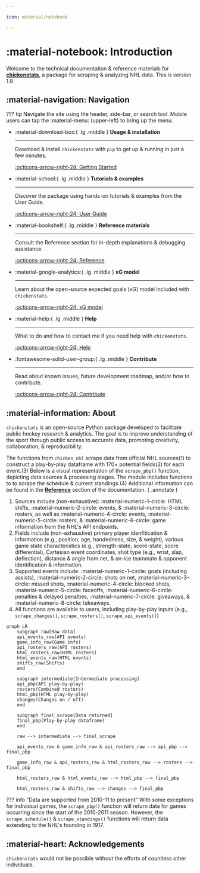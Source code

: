 ```yaml
---

icon: material/notebook

---
```


# :material-notebook: **Introduction**

Welcome to the technical documentation & reference materials for **[chickenstats](https://github.com/chickenandstats/chickenstats)**,
a package for scraping & analyzing NHL data. This is version 1.8

## :material-navigation: **Navigation**

??? tip 
    Navigate the site using the header, side-bar, or search tool.
    Mobile users can tap the :material-menu: (upper-left) to bring up the menu.

<div class="grid cards" markdown>

-   :material-download-box:{ .lg .middle } __Usage & installation__

    ---

    Download & install `chickenstats` with `pip` to get up
    & running in just a few minutes.

    [:octicons-arrow-right-24: Getting Started](home/getting_started.md)

-   :material-school:{ .lg .middle } __Tutorials & examples__

    ---

    Discover the package using hands-on tutorials
    & examples from the User Guide.

    [:octicons-arrow-right-24: User Guide](guide/guide.md)

-   :material-bookshelf:{ .lg .middle } __Reference materials__

    ---

    Consult the Reference section for in-depth explanations 
    & debugging assistance.

    [:octicons-arrow-right-24: Reference](reference/reference.md)

-   :material-google-analytics:{ .lg .middle } __xG model__

    ---

    Learn about the open-source expected goals (xG) model included with `chickenstats`.

    [:octicons-arrow-right-24: xG model](xg_model/xg_model.md)

-   :material-help:{ .lg .middle } __Help__

    ---

    What to do and how to contact me if you need help with `chickenstats`.

    [:octicons-arrow-right-24: Help](home/help.md)

-   :fontawesome-solid-user-group:{ .lg .middle } __Contribute__

    ---

    Read about known issues, future development roadmap, and/or how to contribute. 

    [:octicons-arrow-right-24: Contribute](contribute/contribute.md)

</div>

## :material-information: **About**

`chickenstats` is an open-source Python package developed
to facilitate public hockey research & analytics. The goal is to improve 
understanding of the sport through public access to accurate data,
promoting creativity, collaboration, & reproducibility.

The functions from `chicken_nhl` scrape data from official NHL sources(1)
to construct a play-by-play dataframe with 170+ potential fields(2) for each event.(3)
Below is a visual representation of the `scrape_pbp()` function, depicting data sources & 
processing stages. The module includes functions to to scrape the schedule & current standings.(4) 
Additional information can be found in the **[Reference](reference/reference.md)** section of the documentation.
{ .annotate } 

1.  Sources include (non-exhaustive): :material-numeric-1-circle: HTML shifts, :material-numeric-2-circle: events, &
    :material-numeric-3-circle: rosters, as well as :material-numeric-4-circle: events,
    :material-numeric-5-circle: rosters, & :material-numeric-6-circle: game information
    from the NHL's API endpoints.
2.  Fields include (non-exhaustive) primary player idenfitication & information
    (e.g., position, age, handedness, size, & weight), various game state characteristics
    (e.g., strength-state, score-state, score differential),
    Cartesian event coordinates, shot type (e.g., wrist, slap, deflection), distance & angle from net,
    & on-ice teammate & opponent identification & information.
3.  Supported events include: :material-numeric-1-circle: goals (including assists),
    :material-numeric-2-circle: shots on net, :material-numeric-3-circle: missed shots,
    :material-numeric-4-circle: blocked shots, :material-numeric-5-circle: faceoffs,
    :material-numeric-6-circle: penalties & delayed penalties, :material-numeric-7-circle:
    giveaways, & :material-numeric-8-circle: takeaways.
4.  All functions are available to users, including play-by-play inputs (e.g., `scrape_changes()`,
    `scrape_rosters()`, `scrape_api_events()`)

```mermaid
graph LR
    subgraph raw[Raw data]
    api_events_raw(API events)
    game_info_raw(Game info)
    api_rosters_raw(API rosters)
    html_rosters_raw(HTML rosters)
    html_events_raw(HTML events)
    shifts_raw(Shifts)
    end

    subgraph intermediate[Intermediate processing]
    api_pbp(API play-by-play)
    rosters(Combined rosters)
    html_pbp(HTML play-by-play)
    changes(Changes on / off)
    end

    subgraph final_scrape[Data returned]
    final_pbp(Play-by-play dataframe)
    end

    raw --> intermediate --> final_scrape

    api_events_raw & game_info_raw & api_rosters_raw --> api_pbp --> final_pbp

    game_info_raw & api_rosters_raw & html_rosters_raw --> rosters --> final_pbp

    html_rosters_raw & html_events_raw --> html_pbp --> final_pbp

    html_rosters_raw & shifts_raw --> changes --> final_pbp

```


??? info "Data are supported from 2010-11 to present"
    With some exceptions for individual games, the `scrape_pbp()`
    function will return data for games occurring since the start of
    the 2010-2011 season. However, the `scrape_schedule()` & `scrape_standings()`
    functions will return data extending to the NHL's founding in 1917.

## :material-heart: **Acknowledgements**

`chickenstats` would not be possible without the efforts of countless other individuals.
